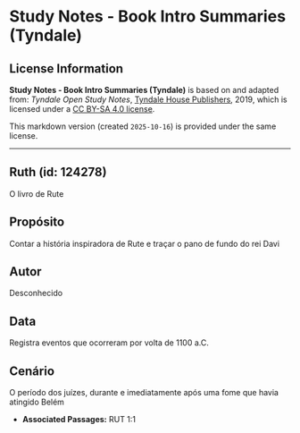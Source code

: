 # Study Notes - Book Intro Summaries (Tyndale)

## License Information

**Study Notes - Book Intro Summaries (Tyndale)** is based on and adapted from: _Tyndale Open Study Notes_, [Tyndale House Publishers](https://tyndaleopenresources.com/), 2019, which is licensed under a [CC BY-SA 4.0 license](https://creativecommons.org/licenses/by-sa/4.0/legalcode.en).

This markdown version (created `2025-10-16`) is provided under the same license.



--------------------------------

## Ruth (id: 124278)

O livro de Rute

Propósito
---------

Contar a história inspiradora de Rute e traçar o pano de fundo do rei Davi

Autor
-----

Desconhecido

Data
----

Registra eventos que ocorreram por volta de 1100 a.C.

Cenário
-------

O período dos juízes, durante e imediatamente após uma fome que havia atingido Belém

* **Associated Passages:** RUT 1:1

